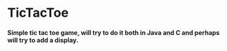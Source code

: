 # TicTacToe
#### Simple tic tac toe game, will try to do it both in Java and C and perhaps will try to add a display.
